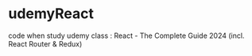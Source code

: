 # udemyReact
code when study udemy class : React - The Complete Guide 2024 (incl. React Router &amp; Redux)
